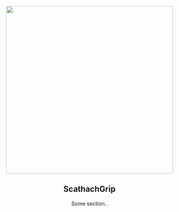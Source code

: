 <div align="center">
    <img src="https://cdn.discordapp.com/attachments/952117487166705747/1024983699781058631/9.png" width="450">
    <h2>ScathachGrip</h2>
    <p>Some section..</p>
</div>
